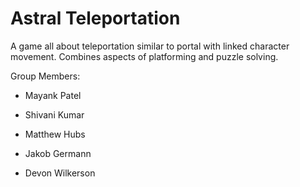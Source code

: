 # Astral Teleportation

A game all about teleportation similar to portal with linked character movement. 
Combines aspects of platforming and puzzle solving.

Group Members: 
- Mayank Patel

- Shivani Kumar

- Matthew Hubs

- Jakob Germann

- Devon Wilkerson

